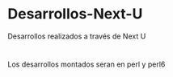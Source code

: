 # Desarrollos-Next-U
Desarrollos realizados a través de Next U
#
Los desarrollos montados seran en perl y perl6
